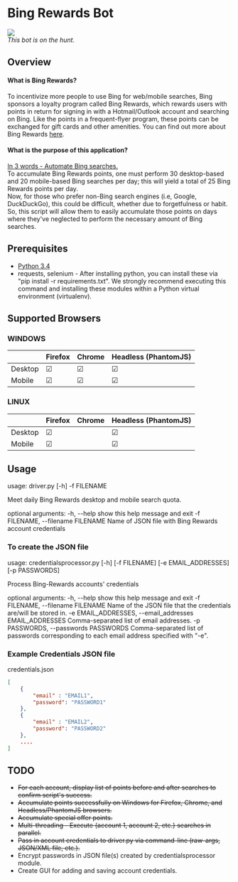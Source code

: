 # Bing Rewards Bot
<img src="http://www.casinoaffiliateprograms.com/blog/wp-content/uploads/2012/04/bingbot.jpg" />
<br><I> This bot is on the hunt. </I>

## Overview
#### What is Bing Rewards?
To incentivize more people to use Bing for web/mobile searches, Bing sponsors a loyalty program called Bing Rewards, which rewards users with points in return for signing in with a Hotmail/Outlook account and searching on Bing. Like the points in a frequent-flyer program, these points can be exchanged for gift cards and other amenities.
You can find out more about Bing Rewards <a href="http://www.bing.com/explore/rewards-g?FORM=MM0AQY&PUBL=GOOGLE&CREA=MM0AQY&ef_id=VX4fUwAAAFCA2Zp7:20150615004155:s">here</a>.

#### What is the purpose of this application?
<u>In 3 words - Automate Bing searches.</u> <br>
To accumulate Bing Rewards points, one must perform 30 desktop-based and 20 mobile-based Bing searches per day; this will yield a total of 25 Bing Rewards points per day. <br>
Now, for those who prefer non-Bing search engines (i.e, Google, DuckDuckGo), this could be difficult, whether due to forgetfulness or habit. So, this script will allow them to easily accumulate those points on days where they've neglected to perform the necessary amount of Bing searches.

## Prerequisites
* <a href="https://www.python.org/ftp/python/3.4.3/python-3.4.3.msi">Python 3.4</a>
* requests, selenium - After installing python, you can install these via "pip install -r requirements.txt". We strongly recommend executing this command and installing these modules within a Python virtual environment (virtualenv).

## Supported Browsers
### WINDOWS

|         | Firefox   | Chrome    | Headless (PhantomJS) |
| ------- | --------- | --------- | -------------------- |
| Desktop | &#9745;   | &#9745;   | &#9745;              |
| Mobile  | &#9745;   | &#9745;   | &#9745;              |

### LINUX
|         | Firefox   | Chrome    | Headless (PhantomJS) |
| ------- | --------- | --------- | -------------------- |
| Desktop | &#9745;   |           | &#9745;              |
| Mobile  | &#9745;   |           | &#9745;              |

## Usage
usage: driver.py [-h] -f FILENAME

Meet daily Bing Rewards desktop and mobile search quota.

optional arguments:
  -h, --help            show this help message and exit
  -f FILENAME, --filename FILENAME
                        Name of JSON file with Bing Rewards account
                        credentials

### To create the JSON file ###
usage: credentialsprocessor.py [-h] [-f FILENAME] [-e EMAIL_ADDRESSES]
                               [-p PASSWORDS]

Process Bing-Rewards accounts' credentials

optional arguments:
  -h, --help            show this help message and exit
  -f FILENAME, --filename FILENAME
                        Name of the JSON file that the credentials are/will be
                        stored in.
  -e EMAIL_ADDRESSES, --email_addresses EMAIL_ADDRESSES
                        Comma-separated list of email addresses.
  -p PASSWORDS, --passwords PASSWORDS
                        Comma-separated list of passwords corresponding to
                        each email address specified with "-e".

### Example Credentials JSON file ###
credentials.json

```json
[
	{
		"email" : "EMAIL1",
		"password": "PASSWORD1"
	},
	{
		"email" : "EMAIL2",
		"password": "PASSWORD2"
	},
	....
]
```

## TODO
* ~~For each account, display list of points before and after searches to confirm script's success.~~
* ~~Accumulate points successfully on Windows for Firefox, Chrome, and Headless/PhantomJS browsers.~~
* ~~Accumulate special offer points.~~
* ~~Multi-threading - Execute {account 1, account 2, etc.} searches in parallel.~~
* ~~Pass in account credentials to driver.py via command-line (raw-args, JSON/XML file, etc.).~~
* Encrypt passwords in JSON file(s) created by credentialsprocessor module.
* Create GUI for adding and saving account credentials.